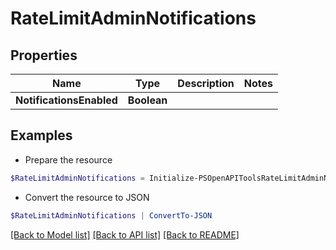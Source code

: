# RateLimitAdminNotifications
## Properties

Name | Type | Description | Notes
------------ | ------------- | ------------- | -------------
**NotificationsEnabled** | **Boolean** |  | 

## Examples

- Prepare the resource
```powershell
$RateLimitAdminNotifications = Initialize-PSOpenAPIToolsRateLimitAdminNotifications  -NotificationsEnabled null
```

- Convert the resource to JSON
```powershell
$RateLimitAdminNotifications | ConvertTo-JSON
```

[[Back to Model list]](../README.md#documentation-for-models) [[Back to API list]](../README.md#documentation-for-api-endpoints) [[Back to README]](../README.md)

